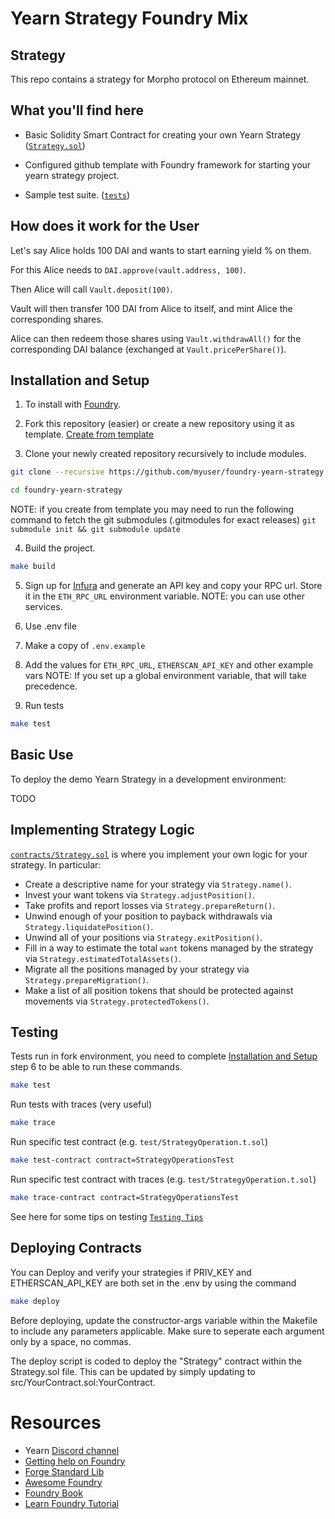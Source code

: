 # Yearn Strategy Foundry Mix

## Strategy

This repo contains a strategy for Morpho protocol on Ethereum mainnet.

## What you'll find here

- Basic Solidity Smart Contract for creating your own Yearn Strategy ([`Strategy.sol`](src/Strategy.sol))

- Configured github template with Foundry framework for starting your yearn strategy project.

- Sample test suite. ([`tests`](src/test/))

## How does it work for the User

Let's say Alice holds 100 DAI and wants to start earning yield % on them.

For this Alice needs to `DAI.approve(vault.address, 100)`.

Then Alice will call `Vault.deposit(100)`.

Vault will then transfer 100 DAI from Alice to itself, and mint Alice the corresponding shares.

Alice can then redeem those shares using `Vault.withdrawAll()` for the corresponding DAI balance (exchanged at `Vault.pricePerShare()`).

## Installation and Setup

1. To install with [Foundry](https://github.com/gakonst/foundry).

2. Fork this repository (easier) or create a new repository using it as template. [Create from template](https://docs.github.com/en/repositories/creating-and-managing-repositories/creating-a-repository-from-a-template)

3. Clone your newly created repository recursively to include modules.

```sh
git clone --recursive https://github.com/myuser/foundry-yearn-strategy

cd foundry-yearn-strategy
```

NOTE: if you create from template you may need to run the following command to fetch the git submodules (.gitmodules for exact releases) `git submodule init && git submodule update`

4. Build the project.

```sh
make build
```

5. Sign up for [Infura](https://infura.io/) and generate an API key and copy your RPC url. Store it in the `ETH_RPC_URL` environment variable.
NOTE: you can use other services.

6. Use .env file
  1. Make a copy of `.env.example`
  2. Add the values for `ETH_RPC_URL`, `ETHERSCAN_API_KEY` and other example vars
     NOTE: If you set up a global environment variable, that will take precedence.

7. Run tests
```sh
make test
```

## Basic Use

To deploy the demo Yearn Strategy in a development environment:

TODO

## Implementing Strategy Logic

[`contracts/Strategy.sol`](contracts/Strategy.sol) is where you implement your own logic for your strategy. In particular:

- Create a descriptive name for your strategy via `Strategy.name()`.
- Invest your want tokens via `Strategy.adjustPosition()`.
- Take profits and report losses via `Strategy.prepareReturn()`.
- Unwind enough of your position to payback withdrawals via `Strategy.liquidatePosition()`.
- Unwind all of your positions via `Strategy.exitPosition()`.
- Fill in a way to estimate the total `want` tokens managed by the strategy via `Strategy.estimatedTotalAssets()`.
- Migrate all the positions managed by your strategy via `Strategy.prepareMigration()`.
- Make a list of all position tokens that should be protected against movements via `Strategy.protectedTokens()`.

## Testing

Tests run in fork environment, you need to complete [Installation and Setup](#installation-and-setup) step 6 to be able to run these commands.

```sh
make test
```
Run tests with traces (very useful)

```sh
make trace
```
Run specific test contract (e.g. `test/StrategyOperation.t.sol`)

```sh
make test-contract contract=StrategyOperationsTest
```
Run specific test contract with traces (e.g. `test/StrategyOperation.t.sol`)

```sh
make trace-contract contract=StrategyOperationsTest
```

See here for some tips on testing [`Testing Tips`](https://book.getfoundry.sh/forge/tests.html)

## Deploying Contracts

You can Deploy and verify your strategies if PRIV_KEY and ETHERSCAN_API_KEY are both set in the .env by using the command

```sh
make deploy
```

Before deploying, update the constructor-args variable within the Makefile to include any parameters applicable. Make sure to seperate each argument only by a space, no commas.

The deploy script is coded to deploy the "Strategy" contract within the Strategy.sol file. This can be updated by simply updating to src/YourContract.sol:YourContract.

# Resources

- Yearn [Discord channel](https://discord.com/invite/6PNv2nF/)
- [Getting help on Foundry](https://github.com/gakonst/foundry#getting-help)
- [Forge Standard Lib](https://github.com/brockelmore/forge-std)
- [Awesome Foundry](https://github.com/crisgarner/awesome-foundry)
- [Foundry Book](https://book.getfoundry.sh/)
- [Learn Foundry Tutorial](https://www.youtube.com/watch?v=Rp_V7bYiTCM)
